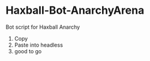 # Haxball-Bot-AnarchyArena
Bot script for Haxball Anarchy

1. Copy
2. Paste into headless
3. good to go
